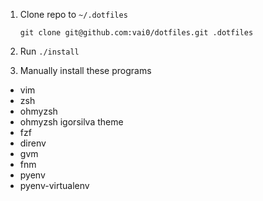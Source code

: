 1. Clone repo to `~/.dotfiles`
    ```
    git clone git@github.com:vai0/dotfiles.git .dotfiles
    ```
2. Run `./install`

3. Manually install these programs
- vim
- zsh
- ohmyzsh
- ohmyzsh igorsilva theme
- fzf
- direnv
- gvm
- fnm
- pyenv
- pyenv-virtualenv


